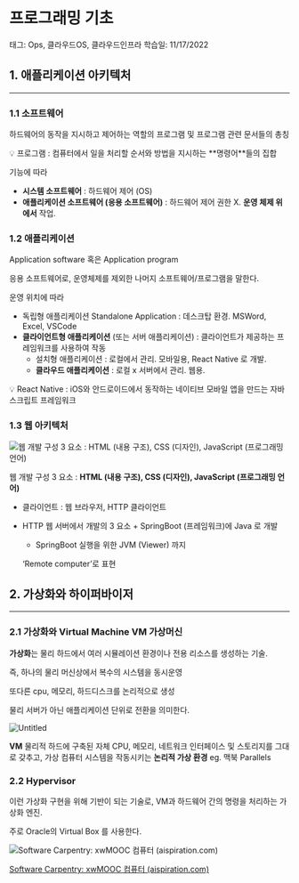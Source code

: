 # 프로그래밍 기초

태그: Ops, 클라우드OS, 클라우드인프라
학습일: 11/17/2022

## 1. 애플리케이션 아키텍처

---

### 1.1 소프트웨어

하드웨어의 동작을 지시하고 제어하는 역할의 프로그램 및 프로그램 관련 문서들의 총칭

<aside>
💡 프로그램 : 컴퓨터에서 일을 처리할 순서와 방법을 지시하는 **명령어**들의 집합

</aside>

기능에 따라

- **시스템 소프트웨어** : 하드웨어 제어 (OS)
- **애플리케이션 소프트웨어 (응용 소프트웨어)** : 하드웨어 제어 권한 X. **운영 체제 위에서** 작업.

### 1.2 애플리케이션

Application software 혹은 Application program

응용 소프트웨어로, 운영체제를 제외한 나머지 소프트웨어/프로그램을 말한다. 

운영 위치에 따라

- 독립형 애플리케이션 Standalone Application : 데스크탑 환경. MSWord, Excel, VSCode
- **클라이언트형 애플리케이션** (또는 서버 애플리케이션) : 클라이언트가 제공하는 프레임워크를 사용하여 작동
    - 설치형 애플리케이션 : 로컬에서 관리. 모바일용, React Native 로 개발.
    - **클라우드 애플리케이션** : 로컬 x 서버에서 관리. 웹용.

<aside>
💡 React Native : iOS와 안드로이드에서 동작하는 네이티브 모바일 앱을 만드는 자바스크립트 프레임워크

</aside>

### 1.3 웹 아키텍처

![웹 개발 구성 3 요소 : **HTML (내용 구조), CSS (디자인), JavaScript (프로그래밍 언어)**](%E1%84%91%E1%85%B3%E1%84%85%E1%85%A9%E1%84%80%E1%85%B3%E1%84%85%E1%85%A2%E1%84%86%E1%85%B5%E1%86%BC%20%E1%84%80%E1%85%B5%E1%84%8E%E1%85%A9%20821df248faf249b59fbb8b8531ebfcaf/Untitled.png)

웹 개발 구성 3 요소 : **HTML (내용 구조), CSS (디자인), JavaScript (프로그래밍 언어)**

- 클라이언트 : 웹 브라우저, HTTP 클라이언트
- HTTP  웹 서버에서 개발의 3 요소 + SpringBoot (프레임워크)에 Java 로 개발
    
    + SpringBoot 실행을 위한 JVM (Viewer) 까지 
    
    ‘Remote computer’로 표현
    

## 2. 가상화와 하이퍼바이저

---

### 2.1 가상화와 Virtual Machine VM 가상머신

**가상화**는 물리 하드에서 여러 시뮬레이션 환경이나 전용 리소스를 생성하는 기술.

즉, 하나의 물리 머신상에서 복수의 시스템을 동시운영

또다른 cpu, 메모리, 하드디스크를 논리적으로 생성

물리 서버가 아닌 애플리케이션 단위로 전환을 의미한다.

![Untitled](%E1%84%91%E1%85%B3%E1%84%85%E1%85%A9%E1%84%80%E1%85%B3%E1%84%85%E1%85%A2%E1%84%86%E1%85%B5%E1%86%BC%20%E1%84%80%E1%85%B5%E1%84%8E%E1%85%A9%20821df248faf249b59fbb8b8531ebfcaf/Untitled%201.png)

**VM** 물리적 하드에 구축된 자체 CPU, 메모리, 네트워크 인터페이스 및 스토리지를 그대로 갖추고, 가상 컴퓨터 시스템을 작동시키는 **논리적 가상 환경** eg. 맥북 Parallels

### 2.2 Hypervisor

이런 가상화 구현을 위해 기반이 되는 기술로, VM과 하드웨어 간의 명령을 처리하는 가상화 엔진.

주로 Oracle의 Virtual Box 를 사용한다. 

![[Software Carpentry: xwMOOC 컴퓨터 (aispiration.com)](http://aispiration.com/raspberry-pi/raspberry-pi-virtual-env.html)](%E1%84%91%E1%85%B3%E1%84%85%E1%85%A9%E1%84%80%E1%85%B3%E1%84%85%E1%85%A2%E1%84%86%E1%85%B5%E1%86%BC%20%E1%84%80%E1%85%B5%E1%84%8E%E1%85%A9%20821df248faf249b59fbb8b8531ebfcaf/Untitled%202.png)

[Software Carpentry: xwMOOC 컴퓨터 (aispiration.com)](http://aispiration.com/raspberry-pi/raspberry-pi-virtual-env.html)